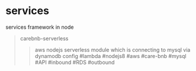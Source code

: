 # services
services framework in node

> carebnb-serverless
>> aws nodejs serverless module 
>> which is connecting to mysql via dynamodb config
>> #lambda #nodejs8 #aws #care-bnb #mysql #API #inbound #RDS #outbound
